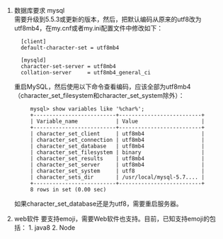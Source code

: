 1. 数据库要求 
    mysql<br>
     需要升级到5.5.3或更新的版本，然后，把默认编码从原来的utf8改为utf8mb4，在my.cnf或者my.ini配置文件中修改如下：
     ```aidl
       [client]
       default-character-set = utf8mb4
       
       [mysqld]
       character-set-server = utf8mb4
       collation-server     = utf8mb4_general_ci

    ```
     重启MySQL，然后使用以下命令查看编码，应该全部为utf8mb4（character_set_filesystem和character_set_system除外）：
     
            mysql> show variables like '%char%';
            +--------------------------+--------------------------+
            | Variable_name            | Value                    |
            +--------------------------+--------------------------+
            | character_set_client     | utf8mb4                  |
            | character_set_connection | utf8mb4                  |
            | character_set_database   | utf8mb4                  |
            | character_set_filesystem | binary                   |
            | character_set_results    | utf8mb4                  |
            | character_set_server     | utf8mb4                  |
            | character_set_system     | utf8                     |
            | character_sets_dir       | /usr/local/mysql-5.7.... |
            +--------------------------+--------------------------+
            8 rows in set (0.00 sec)
            
     如果character_set_database还是为utf8，需要重启服务器。
     
     
     
     
2. web软件
    要支持emoji，需要Web软件也支持。目前，已知支持emoji的包括：
       1.  java8
       2.  Node

        
 